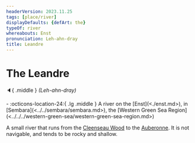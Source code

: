 ```yaml
---
headerVersion: 2023.11.25
tags: [place/river]
displayDefaults: {defArt: the}
typeOf: river
whereabouts: Enst
pronunciation: Leh-ahn-dray
title: Leandre
---
```

# The Leandre
:speaker:{ .middle } *(Leh-ahn-dray)*  
<div class="grid cards ext-narrow-margin ext-one-column" markdown>
-    :octicons-location-24:{ .lg .middle } A river on the [Enst](<./enst.md>), in [Sembara](<../../sembara/sembara.md>), the [Western Green Sea Region](<../../../western-green-sea/western-green-sea-region.md>)  
</div>


A small river that runs from the  [Cleenseau Wood](<../../sembara/barony-of-aveil/cleenseau-region/cleenseau-wood.md>) to the [Auberonne](<./auberonne.md>). It is not navigable, and tends to be rocky and shallow. 